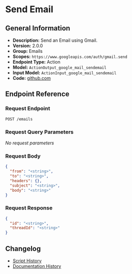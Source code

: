 <!-- BEGIN GENERATED CONTENT -->
# Send Email

## General Information

- **Description:** Send an Email using Gmail.
- **Version:** 2.0.0
- **Group:** Emails
- **Scopes:** `https://www.googleapis.com/auth/gmail.send`
- **Endpoint Type:** Action
- **Model:** `ActionOutput_google_mail_sendemail`
- **Input Model:** `ActionInput_google_mail_sendemail`
- **Code:** [github.com](https://github.com/NangoHQ/integration-templates/tree/main/integrations/google-mail/actions/send-email.ts)


## Endpoint Reference

### Request Endpoint

`POST /emails`

### Request Query Parameters

_No request parameters_

### Request Body

```json
{
  "from": "<string>",
  "to": "<string>",
  "headers": {},
  "subject": "<string>",
  "body": "<string>"
}
```

### Request Response

```json
{
  "id": "<string>",
  "threadId": "<string>"
}
```

## Changelog

- [Script History](https://github.com/NangoHQ/integration-templates/commits/main/integrations/google-mail/actions/send-email.ts)
- [Documentation History](https://github.com/NangoHQ/integration-templates/commits/main/integrations/google-mail/actions/send-email.md)

<!-- END  GENERATED CONTENT -->

